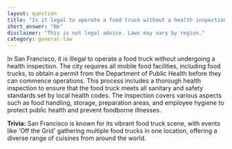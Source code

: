 ```yaml
---
layout: question
title: "Is it legal to operate a food truck without a health inspection in San Francisco?"
short_answer: "No"
disclaimer: "This is not legal advice. Laws may vary by region."
category: general-law
---
```

In San Francisco, it is illegal to operate a food truck without undergoing a health inspection. The city requires all mobile food facilities, including food trucks, to obtain a permit from the Department of Public Health before they can commence operations. This process includes a thorough health inspection to ensure that the food truck meets all sanitary and safety standards set by local health codes. The inspection covers various aspects such as food handling, storage, preparation areas, and employee hygiene to protect public health and prevent foodborne illnesses.

**Trivia:** San Francisco is known for its vibrant food truck scene, with events like 'Off the Grid' gathering multiple food trucks in one location, offering a diverse range of cuisines from around the world.
